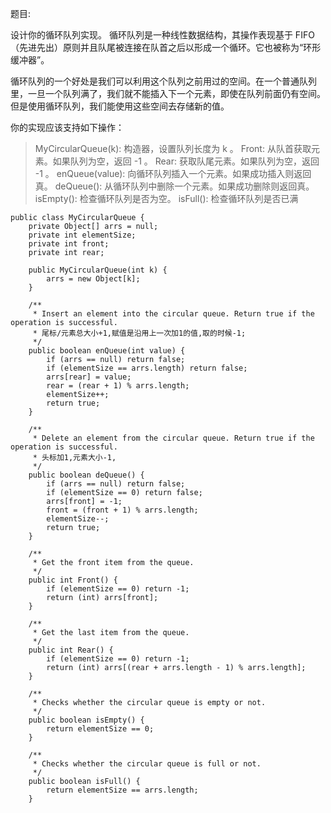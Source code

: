题目:

设计你的循环队列实现。 循环队列是一种线性数据结构，其操作表现基于 FIFO（先进先出）原则并且队尾被连接在队首之后以形成一个循环。它也被称为“环形缓冲器”。

循环队列的一个好处是我们可以利用这个队列之前用过的空间。在一个普通队列里，一旦一个队列满了，我们就不能插入下一个元素，即使在队列前面仍有空间。但是使用循环队列，我们能使用这些空间去存储新的值。

你的实现应该支持如下操作：


> MyCircularQueue(k): 构造器，设置队列长度为 k 。
Front: 从队首获取元素。如果队列为空，返回 -1 。
Rear: 获取队尾元素。如果队列为空，返回 -1 。
enQueue(value): 向循环队列插入一个元素。如果成功插入则返回真。
deQueue(): 从循环队列中删除一个元素。如果成功删除则返回真。
isEmpty(): 检查循环队列是否为空。
isFull(): 检查循环队列是否已满


```
public class MyCircularQueue {
    private Object[] arrs = null;
    private int elementSize;
    private int front;
    private int rear;

    public MyCircularQueue(int k) {
        arrs = new Object[k];
    }

    /**
     * Insert an element into the circular queue. Return true if the operation is successful.
     * 尾标/元素总大小+1,赋值是沿用上一次加1的值,取的时候-1;
     */
    public boolean enQueue(int value) {
        if (arrs == null) return false;
        if (elementSize == arrs.length) return false;
        arrs[rear] = value;
        rear = (rear + 1) % arrs.length;
        elementSize++;
        return true;
    }

    /**
     * Delete an element from the circular queue. Return true if the operation is successful.
     * 头标加1,元素大小-1,
     */
    public boolean deQueue() {
        if (arrs == null) return false;
        if (elementSize == 0) return false;
        arrs[front] = -1;
        front = (front + 1) % arrs.length;
        elementSize--;
        return true;
    }

    /**
     * Get the front item from the queue.
     */
    public int Front() {
        if (elementSize == 0) return -1;
        return (int) arrs[front];
    }

    /**
     * Get the last item from the queue.
     */
    public int Rear() {
        if (elementSize == 0) return -1;
        return (int) arrs[(rear + arrs.length - 1) % arrs.length];
    }

    /**
     * Checks whether the circular queue is empty or not.
     */
    public boolean isEmpty() {
        return elementSize == 0;
    }

    /**
     * Checks whether the circular queue is full or not.
     */
    public boolean isFull() {
        return elementSize == arrs.length;
    }
```
